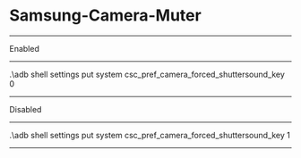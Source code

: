 # Samsung-Camera-Muter
----------------------------------------------------------------------------------------------------

Enabled

----------------------------------------------------------------------------------------------------

.\adb shell settings put system csc_pref_camera_forced_shuttersound_key 0

----------------------------------------------------------------------------------------------------

Disabled

----------------------------------------------------------------------------------------------------

.\adb shell settings put system csc_pref_camera_forced_shuttersound_key 1

----------------------------------------------------------------------------------------------------
